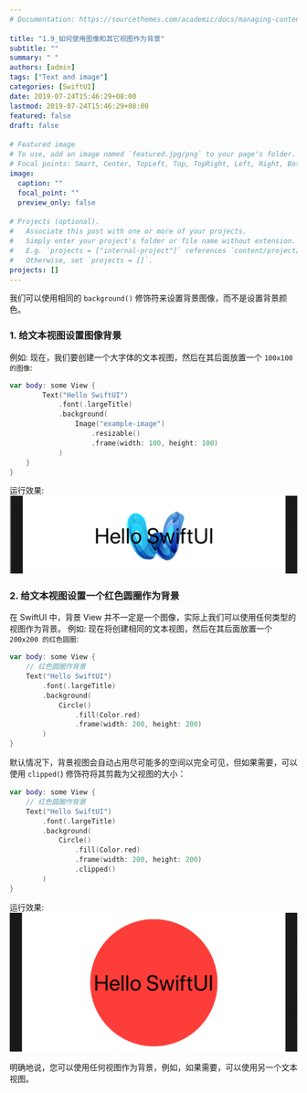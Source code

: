 ```yaml
---
# Documentation: https://sourcethemes.com/academic/docs/managing-content/

title: "1.9_如何使用图像和其它视图作为背景"
subtitle: ""
summary: " "
authors: [admin]
tags: ["Text and image"]
categories: [SwiftUI]
date: 2019-07-24T15:46:29+08:00
lastmod: 2019-07-24T15:46:29+08:00
featured: false
draft: false

# Featured image
# To use, add an image named `featured.jpg/png` to your page's folder.
# Focal points: Smart, Center, TopLeft, Top, TopRight, Left, Right, BottomLeft, Bottom, BottomRight.
image:
  caption: ""
  focal_point: ""
  preview_only: false

# Projects (optional).
#   Associate this post with one or more of your projects.
#   Simply enter your project's folder or file name without extension.
#   E.g. `projects = ["internal-project"]` references `content/project/deep-learning/index.md`.
#   Otherwise, set `projects = []`.
projects: []
---
```


我们可以使用相同的 `background()` 修饰符来设置背景图像，而不是设置背景颜色。
### 1. 给文本视图设置图像背景
例如: 现在，我们要创建一个大字体的文本视图，然后在其后面放置一个 `100x100 的图像`:
```swift
var body: some View {
        Text("Hello SwiftUI")
            .font(.largeTitle)
            .background(
                Image("example-image")
                    .resizable()
                    .frame(width: 100, height: 100)
            )
    }
}
```
运行效果:
![background_image](img/background_image.png "Set background with image")
### 2. 给文本视图设置一个红色圆圈作为背景
在 SwiftUI 中，背景 View 并不一定是一个图像，实际上我们可以使用任何类型的视图作为背景。
例如: 现在将创建相同的文本视图，然后在其后面放置一个 `200x200 的红色圆圈`: 
```swift
var body: some View {
    // 红色圆圈作背景
    Text("Hello SwiftUI")
        .font(.largeTitle)
        .background(
            Circle()
                .fill(Color.red)
                .frame(width: 200, height: 200)
        )
}
```
默认情况下，背景视图会自动占用尽可能多的空间以完全可见，但如果需要，可以使用 `clipped(`) 修饰符将其剪裁为父视图的大小：
```swift
var body: some View {
    // 红色圆圈作背景
    Text("Hello SwiftUI")
        .font(.largeTitle)
        .background(
            Circle()
                .fill(Color.red)
                .frame(width: 200, height: 200)
                .clipped()
        )
}
```
运行效果:
![background_red_circle](img/background_red_circle.png "Set background with a red circle")

明确地说，您可以使用任何视图作为背景，例如，如果需要，可以使用另一个文本视图。